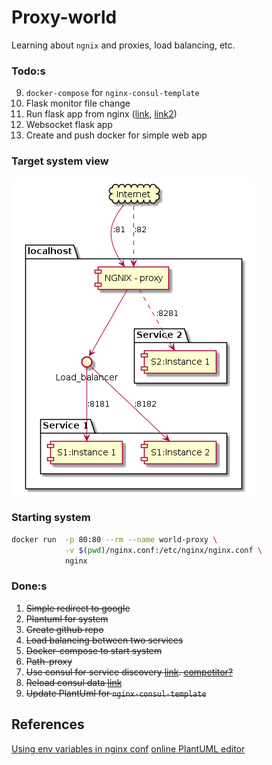 # Proxy-world

Learning about `ngnix` and proxies, load balancing, etc.

### Todo:s
9. `docker-compose` for `nginx-consul-template`
13. Flask monitor file change
10. Run flask app from nginx ([link](https://www.digitalocean.com/community/tutorials/how-to-serve-flask-applications-with-uwsgi-and-nginx-on-ubuntu-14-04), [link2](https://github.com/tiangolo/uwsgi-nginx-flask-docker))
11. Websocket flask app
12. Create and push docker for simple web app

### Target system view
![Overview of the system](system.png)

### Starting system
```bash
docker run  -p 80:80 --rm --name world-proxy \
            -v $(pwd)/nginx.conf:/etc/nginx/nginx.conf \
            nginx
```

### Done:s
1. ~~Simple redirect to google~~
3. ~~Plantuml for system~~
5. ~~Create github repo~~
2. ~~Load balancing between two services~~
4. ~~Docker-compose to start system~~
5. ~~Path-proxy~~
2. ~~Use consul for service discovery [link](https://github.com/hashicorp/consul-template/blob/master/examples/nginx.md). [competitor?](https://github.com/avthart/docker-consul-template/blob/master/examples/examples.md)~~
3. ~~Reload consul data [link](https://serverfault.com/questions/378581/nginx-config-reload-without-downtime)~~
10. ~~Update PlantUml for `nginx-consul-template`~~

## References
[Using env variables in nginx conf](https://docs.docker.com/samples/library/nginx/)
[online PlantUML editor](https://www.planttext.com/)
